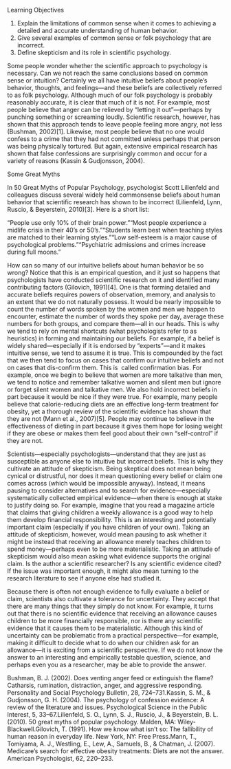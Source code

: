 Learning Objectives

1. Explain the limitations of common sense when it comes to achieving a detailed and accurate understanding of human behavior.
2. Give several examples of common sense or folk psychology that are incorrect.
3. Define skepticism and its role in scientific psychology. 

Some people wonder whether the scientific approach to psychology is necessary. Can we not reach the same conclusions based on common sense or intuition? Certainly we all have intuitive beliefs about people’s behavior, thoughts, and feelings—and these beliefs are collectively referred to as folk psychology. Although much of our folk psychology is probably reasonably accurate, it is clear that much of it is not. For example, most people believe that anger can be relieved by “letting it out”—perhaps by punching something or screaming loudly. Scientific research, however, has shown that this approach tends to leave people feeling more angry, not less (Bushman, 2002)[1]. Likewise, most people believe that no one would confess to a crime that they had not committed unless perhaps that person was being physically tortured. But again, extensive empirical research has shown that false confessions are surprisingly common and occur for a variety of reasons (Kassin & Gudjonsson, 2004).  

Some Great Myths

In 50 Great Myths of Popular Psychology, psychologist Scott Lilienfeld and colleagues discuss several widely held commonsense beliefs about human behavior that scientific research has shown to be incorrect (Lilienfeld, Lynn, Ruscio, & Beyerstein, 2010)[3]. Here is a short list:

“People use only 10% of their brain power.”“Most people experience a midlife crisis in their 40’s or 50’s.”“Students learn best when teaching styles are matched to their learning styles.”“Low self-esteem is a major cause of psychological problems.”“Psychiatric admissions and crimes increase during full moons.”

How can so many of our intuitive beliefs about human behavior be so wrong? Notice that this is an empirical question, and it just so happens that psychologists have conducted scientific research on it and identified many contributing factors (Gilovich, 1991)[4]. One is that forming detailed and accurate beliefs requires powers of observation, memory, and analysis to an extent that we do not naturally possess. It would be nearly impossible to count the number of words spoken by the women and men we happen to encounter, estimate the number of words they spoke per day, average these numbers for both groups, and compare them—all in our heads. This is why we tend to rely on mental shortcuts (what psychologists refer to as heuristics) in forming and maintaining our beliefs. For example, if a belief is widely shared—especially if it is endorsed by “experts”—and it makes intuitive sense, we tend to assume it is true. This is compounded by the fact that we then tend to focus on cases that confirm our intuitive beliefs and not on cases that dis-confirm them. This is  called confirmation bias. For example, once we begin to believe that women are more talkative than men, we tend to notice and remember talkative women and silent men but ignore or forget silent women and talkative men. We also hold incorrect beliefs in part because it would be nice if they were true. For example, many people believe that calorie-reducing diets are an effective long-term treatment for obesity, yet a thorough review of the scientific evidence has shown that they are not (Mann et al., 2007)[5]. People may continue to believe in the effectiveness of dieting in part because it gives them hope for losing weight if they are obese or makes them feel good about their own “self-control” if they are not. 

Scientists—especially psychologists—understand that they are just as susceptible as anyone else to intuitive but incorrect beliefs. This is why they cultivate an attitude of skepticism. Being skeptical does not mean being cynical or distrustful, nor does it mean questioning every belief or claim one comes across (which would be impossible anyway). Instead, it means pausing to consider alternatives and to search for evidence—especially systematically collected empirical evidence—when there is enough at stake to justify doing so. For example, imagine that you read a magazine article that claims that giving children a weekly allowance is a good way to help them develop financial responsibility. This is an interesting and potentially important claim (especially if you have children of your own). Taking an attitude of skepticism, however, would mean pausing to ask whether it might be instead that receiving an allowance merely teaches children to spend money—perhaps even to be more materialistic. Taking an attitude of skepticism would also mean asking what evidence supports the original claim. Is the author a scientific researcher? Is any scientific evidence cited? If the issue was important enough, it might also mean turning to the research literature to see if anyone else had studied it.

Because there is often not enough evidence to fully evaluate a belief or claim, scientists also cultivate a tolerance for uncertainty. They accept that there are many things that they simply do not know. For example, it turns out that there is no scientific evidence that receiving an allowance causes children to be more financially responsible, nor is there any scientific evidence that it causes them to be materialistic. Although this kind of uncertainty can be problematic from a practical perspective—for example, making it difficult to decide what to do when our children ask for an allowance—it is exciting from a scientific perspective. If we do not know the answer to an interesting and empirically testable question, science, and perhaps even you as a researcher, may be able to provide the answer.

Bushman, B. J. (2002). Does venting anger feed or extinguish the flame? Catharsis, rumination, distraction, anger, and aggressive responding. Personality and Social Psychology Bulletin, 28, 724–731.Kassin, S. M., & Gudjonsson, G. H. (2004). The psychology of confession evidence: A review of the literature and issues. Psychological Science in the Public Interest, 5, 33–67.Lilienfeld, S. O., Lynn, S. J., Ruscio, J., & Beyerstein, B. L. (2010). 50 great myths of popular psychology. Malden, MA: Wiley-Blackwell.Gilovich, T. (1991). How we know what isn’t so: The fallibility of human reason in everyday life. New York, NY: Free Press.Mann, T., Tomiyama, A. J., Westling, E., Lew, A., Samuels, B., & Chatman, J. (2007). Medicare’s search for effective obesity treatments: Diets are not the answer. American Psychologist, 62, 220–233.  